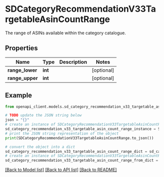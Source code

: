 # SDCategoryRecommendationV33TargetableAsinCountRange

The range of ASINs available within the category catalogue.

## Properties

Name | Type | Description | Notes
------------ | ------------- | ------------- | -------------
**range_lower** | **int** |  | [optional] 
**range_upper** | **int** |  | [optional] 

## Example

```python
from openapi_client.models.sd_category_recommendation_v33_targetable_asin_count_range import SDCategoryRecommendationV33TargetableAsinCountRange

# TODO update the JSON string below
json = "{}"
# create an instance of SDCategoryRecommendationV33TargetableAsinCountRange from a JSON string
sd_category_recommendation_v33_targetable_asin_count_range_instance = SDCategoryRecommendationV33TargetableAsinCountRange.from_json(json)
# print the JSON string representation of the object
print(SDCategoryRecommendationV33TargetableAsinCountRange.to_json())

# convert the object into a dict
sd_category_recommendation_v33_targetable_asin_count_range_dict = sd_category_recommendation_v33_targetable_asin_count_range_instance.to_dict()
# create an instance of SDCategoryRecommendationV33TargetableAsinCountRange from a dict
sd_category_recommendation_v33_targetable_asin_count_range_from_dict = SDCategoryRecommendationV33TargetableAsinCountRange.from_dict(sd_category_recommendation_v33_targetable_asin_count_range_dict)
```
[[Back to Model list]](../README.md#documentation-for-models) [[Back to API list]](../README.md#documentation-for-api-endpoints) [[Back to README]](../README.md)


